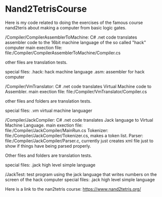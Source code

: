 # Nand2TetrisCourse
Here is my code related to doing the exercises of the famous course nand2teris about making a computer from basic logic gates.

/Compiler/CompilerAssemblerToMachine:
  C# .net code
  translates assembler code to the 16bit machine language of the so called "hack" computer
  main exection file: file:/Compiler/CompilerAssemblerToMachine/Compiler.cs
  
  other files are translation tests.
  
   special files:
  .hack: hack machine language
  .asm: assembler for hack computer

/Compiler/VmTranslator:
  C# .net code
  translates Virtual Machine code to Assembler.
  main exection file: file:/Compiler/VmTranslator/Compiler.cs
  
  other files and folders are translation tests.
  
  special files:
  .vm virtual machine languager

/Compiler/JackCompiler:
  C# .net code
  translates Jack language to Virtual Machine Language.
  main exection file: file:/Compiler/JackCompiler/MainRun.cs
  Tokenizer: file:/Compiler/JackCompiler/Tokenizer.cs, makes a token list.
  Parser: file:/Compiler/JackCompiler/Parser.c, currently just creates xml file just to show if things have being parsed properly.
  
  Other files and folders are translation tests.
  
  special files:
  .jack high level simple language 
 
  
/JackTest:
  test program using the jack language that writes numbers on the screen of the hack computer
   special files:
   .jack high level simple language 
  
 Here is a link to the nan2tetris course:
 https://www.nand2tetris.org/

  
